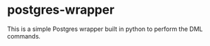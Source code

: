 # postgres-wrapper
This is a simple Postgres wrapper built in python to perform the DML commands.  
